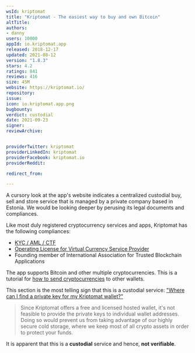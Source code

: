 ```yaml
---
wsId: kriptomat
title: "Kriptomat - The easiest way to buy and own Bitcoin"
altTitle: 
authors:
- danny
users: 10000
appId: io.kriptomat.app
released: 2018-12-17
updated: 2021-08-12
version: "1.8.3"
stars: 4.2
ratings: 841
reviews: 416
size: 45M
website: https://kriptomat.io/
repository: 
issue: 
icon: io.kriptomat.app.png
bugbounty: 
verdict: custodial
date: 2021-09-23
signer: 
reviewArchive:


providerTwitter: kriptomat
providerLinkedIn: kriptomat
providerFacebook: kriptomat.io
providerReddit: 

redirect_from:

---
```



A cursory look at the app's website indicates a centralized custodial buy, sell and store service that is managed by a private company based in Estonia. We would be looking deeper by perusing its legal documents and compliances.

Like most duly registered cryptocurrency services and apps, Kriptomat has the following compliances:

- [KYC / AML / CTF](https://kriptomat.io/aml/)
- [Operating License for Virtual Currency Service Provider](https://kriptomat.io/wp-content/uploads/2020/11/kriptomat-operating-licence-virtual-currecncy-services.pdf)
- Founding member of International Association for Trusted Blockchain Applications

The app supports Bitcoin and other multiple cryptocurrencies. This is a tutorial for [how to send cryptocurrencies](https://help.kriptomat.io/en/articles/1986089-how-to-send-cryptocurrencies-to-another-wallet) to other wallets.

This section is the most telling sign that this is a custodial service: ["Where can I find a private key for my Kriptomat wallet?"](https://help.kriptomat.io/en/articles/2107421-where-can-i-find-a-private-key-for-my-kriptomat-wallet)

> Since Kriptomat offers a free and licensed hosted wallet, it's not feasible to provide the private keys to individual wallet addresses. Doing so would prevent us from taking advantage of our highly secure cold storage, where we keep most of all crypto assets in order to protect your funds.

It is apparent that this is a **custodial** service and hence, **not verifiable**.